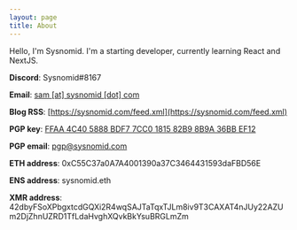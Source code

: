```yaml
---
layout: page
title: About
---
```


Hello, I'm Sysnomid. I'm a starting developer, currently learning React and NextJS. 

**Discord**: Sysnomid#8167

**Email**: [sam [at] sysnomid [dot] com](mailto:sam@sysnomid.com)

**Blog RSS**: [https://sysnomid.com/feed.xml](https://sysnomid.com/feed.xml)

**PGP key**: [FFAA 4C40 5888 BDF7 7CC0 1815 82B9 8B9A 36BB EF12](/assets/pgp.txt)

**PGP email**: pgp@sysnomid.com

**ETH address**: 0xC55C37a0A7A4001390a37C3464431593daFBD56E

**ENS address**: sysnomid.eth

**XMR address**: 42dbyFSoXPbgxtcdGQXi2R4wqSAJTaTqxTJLm8iv9T3CAXAT4nJUy22AZUm2DjZhnUZRD1TfLdaHvghXQvkBkYsuBRGLmZm

